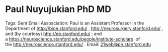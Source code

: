 # Paul Nuyujukian PhD MD

Tags: Sent Email
Assosciation: Paul is an Assistant Professor in the Department of http://bioe.stanford.edu/
, http://neurosurgery.stanford.edu/
, and (by courtesy) http://ee.stanford.edu/
; and a https://neuroscience.stanford.edu/people/institute-scholars
 of the http://neuroscience.stanford.edu/
.
Email: 21web@pn.stanford.edu